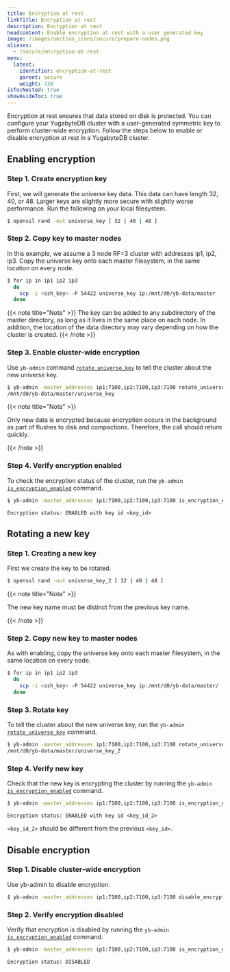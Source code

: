 ```yaml
---
title: Encryption at rest
linkTitle: Encryption at rest
description: Encryption at rest
headcontent: Enable encryption at rest with a user generated key
image: /images/section_icons/secure/prepare-nodes.png
aliases:
  - /secure/encryption-at-rest
menu:
  latest:
    identifier: encryption-at-rest
    parent: secure
    weight: 730
isTocNested: true
showAsideToc: true
---
```


Encryption at rest ensures that data stored on disk is protected. You can configure your YugabyteDB cluster with a user-generated symmetric key to perform cluster-wide encryption. Follow the steps below to enable or disable encryption at rest in a YugabyteDB cluster.

## Enabling encryption

### Step 1. Create encryption key

First, we will generate the universe key data. This data can have length 32, 40, or 48. Larger keys
are slightly more secure with slightly worse performance. Run the following on your local
filesystem.

```sh
$ openssl rand -out universe_key [ 32 | 40 | 48 ]

```

### Step 2. Copy key to master nodes

In this example, we assume a 3 node RF=3 cluster with addresses ip1, ip2, ip3.
Copy the universe key onto each master filesystem, in the same location on every node.

```sh
$ for ip in ip1 ip2 ip3
  do
    scp -i <ssh_key> -P 54422 universe_key ip:/mnt/d0/yb-data/master
  done
```

{{< note title="Note" >}}
The key can be added to any subdirectory of the master directory, as long as it lives in the same place on each
node. In addition, the location of the data directory may vary depending on how the cluster is created.
{{< /note >}}

### Step 3. Enable cluster-wide encryption

Use `yb-admin` command [`rotate_universe_key`](../../admin/yb-admin/#rotate-universe-key) to tell the cluster about the new universe key.

```sh
$ yb-admin -master_addresses ip1:7100,ip2:7100,ip3:7100 rotate_universe_key
/mnt/d0/yb-data/master/universe_key
```

{{< note title="Note" >}}

Only new data is encrypted because encryption occurs in the background as part of flushes to disk and compactions. Therefore, the call should return quickly.

{{< /note >}}

### Step 4. Verify encryption enabled

To check the encryption status of the cluster, run the `yb-admin` [`is_encryption_enabled`](../../admin/yb-admin/#is-encryption-enabled) command.

```sh
$ yb-admin -master_addresses ip1:7100,ip2:7100,ip3:7100 is_encryption_enabled
```

```
Encryption status: ENABLED with key id <key_id>
```

## Rotating a new key

### Step 1. Creating a new key

First we create the key to be rotated.

```sh
$ openssl rand -out universe_key_2 [ 32 | 40 | 48 ]

```

{{< note title="Note" >}}

The new key name must be distinct from the previous key name.

{{< /note >}}

### Step 2. Copy new key to master nodes

As with enabling, copy the universe key onto each master filesystem,
in the same location on every node.

```sh
$ for ip in ip1 ip2 ip3
  do
    scp -i <ssh_key> -P 54422 universe_key ip:/mnt/d0/yb-data/master/
  done
```

### Step 3. Rotate key

To tell the cluster about the new universe key, run the `yb-admin` [`rotate_universe_key`](../../admin/yb-admin/#rotate-universe-key) command.

```sh
$ yb-admin -master_addresses ip1:7100,ip2:7100,ip3:7100 rotate_universe_key
/mnt/d0/yb-data/master/universe_key_2
```

### Step 4. Verify new key

Check that the new key is encrypting the cluster by running the `yb-admin` [`is_encryption_enabled`](../../admin/yb-admin/#is-encryption-enabled) command.

```sh
$ yb-admin -master_addresses ip1:7100,ip2:7100,ip3:7100 is_encryption_enabled
```

```
Encryption status: ENABLED with key id <key_id_2>
```

`<key_id_2>` should be different from the previous `<key_id>`.

## Disable encryption

### Step 1. Disable cluster-wide encryption

Use yb-admin to disable encryption.

```sh
$ yb-admin -master_addresses ip1:7100,ip2:7100,ip3:7100 disable_encryption
```

### Step 2. Verify encryption disabled

Verify that encryption is disabled by running the `yb-admin` [`is_encryption_enabled`](../../admin/yb-admin/#is-encryption-enabled) command.

```sh
$ yb-admin -master_addresses ip1:7100,ip2:7100,ip3:7100 is_encryption_enabled
```

```
Encryption status: DISABLED
```
